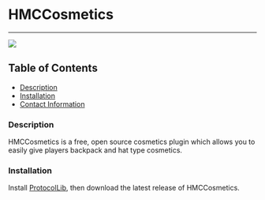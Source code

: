 # HMCCosmetics
----

<a href="https://img.shields.io/badge/License-gpl-v3"><img src="https://img.shields.io/badge/License-gpl-v3"></a>

## Table of Contents
- [Description](#description)
- [Installation](#installation)
- [Contact Information](#contact-information)

### Description

HMCCosmetics is a free, open source cosmetics plugin which allows you to easily give players backpack and hat type cosmetics.


### Installation

Install [ProtocolLib](https://ci.dmulloy2.net/job/ProtocolLib/lastSuccessfulBuild/), then download the latest release of HMCCosmetics.
